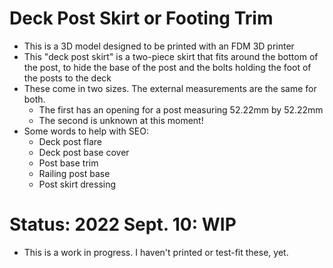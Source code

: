 # Deck Post Skirt or Footing Trim

* This is a 3D model designed to be printed with an FDM 3D printer
* This "deck post skirt" is a two-piece skirt that fits around the bottom of the post, to hide the base of the post and the bolts holding the foot of the posts to the deck
* These come in two sizes.  The external measurements are the same for both.
    * The first has an opening for a post measuring 52.22mm by 52.22mm
    * The second is unknown at this moment!
* Some words to help with SEO: 
    * Deck post flare
    * Deck post base cover
    * Post base trim
    * Railing post base
    * Post skirt dressing

# Status: 2022 Sept. 10: WIP

* This is a work in progress.  I haven't printed or test-fit these, yet.
